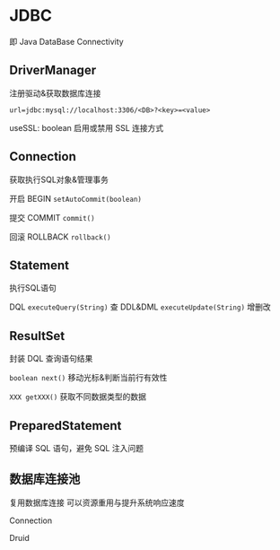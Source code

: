 # JDBC

即 Java DataBase Connectivity

## DriverManager

注册驱动&获取数据库连接

`url=jdbc:mysql://localhost:3306/<DB>?<key>=<value>`

useSSL: boolean 启用或禁用 SSL 连接方式

## Connection

获取执行SQL对象&管理事务

开启 BEGIN `setAutoCommit(boolean)`

提交 COMMIT `commit()`

回滚 ROLLBACK `rollback()`

## Statement

执行SQL语句

DQL `executeQuery(String)` 查
DDL&DML `executeUpdate(String)` 增删改

## ResultSet

封装 DQL 查询语句结果

`boolean next()` 移动光标&判断当前行有效性

`XXX getXXX()` 获取不同数据类型的数据

## PreparedStatement

预编译 SQL 语句，避免 SQL 注入问题

## 数据库连接池

复用数据库连接
可以资源重用与提升系统响应速度

Connection

Druid
